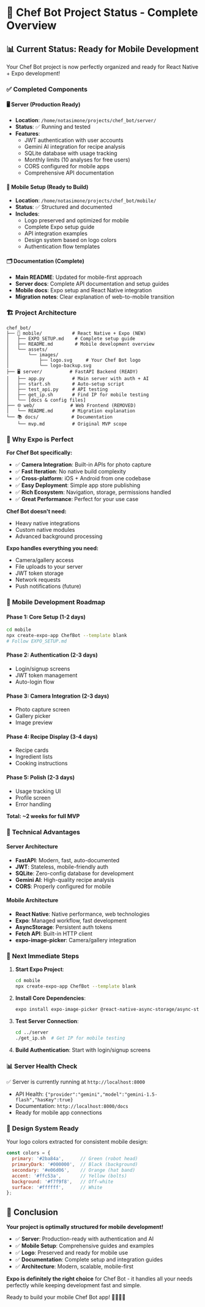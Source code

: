 # 🎉 Chef Bot Project Status - Complete Overview

## 📊 Current Status: Ready for Mobile Development

Your Chef Bot project is now perfectly organized and ready for React Native + Expo development!

### ✅ **Completed Components**

#### 🖥️ **Server (Production Ready)**
- **Location**: `/home/notasimone/projects/chef_bot/server/`
- **Status**: ✅ Running and tested
- **Features**: 
  - JWT authentication with user accounts
  - Gemini AI integration for recipe analysis
  - SQLite database with usage tracking
  - Monthly limits (10 analyses for free users)
  - CORS configured for mobile apps
  - Comprehensive API documentation

#### 📱 **Mobile Setup (Ready to Build)**
- **Location**: `/home/notasimone/projects/chef_bot/mobile/`
- **Status**: ✅ Structured and documented
- **Includes**:
  - Logo preserved and optimized for mobile
  - Complete Expo setup guide
  - API integration examples
  - Design system based on logo colors
  - Authentication flow templates

#### 🗂️ **Documentation (Complete)**
- **Main README**: Updated for mobile-first approach
- **Server docs**: Complete API documentation and setup guides
- **Mobile docs**: Expo setup and React Native integration
- **Migration notes**: Clear explanation of web-to-mobile transition

### 🏗️ **Project Architecture**

```
chef_bot/
├── 📱 mobile/           # React Native + Expo (NEW)
│   ├── EXPO_SETUP.md    # Complete setup guide
│   ├── README.md        # Mobile development overview
│   └── assets/
│       └── images/
│           ├── logo.svg     # Your Chef Bot logo
│           └── logo-backup.svg
├── 🖥️ server/          # FastAPI Backend (READY)
│   ├── app.py          # Main server with auth + AI
│   ├── start.sh        # Auto-setup script
│   ├── test_api.py     # API testing
│   ├── get_ip.sh       # Find IP for mobile testing
│   └── [docs & config files]
├── 🌐 web/             # Web Frontend (REMOVED)
│   └── README.md       # Migration explanation
└── 📚 docs/            # Documentation
    └── mvp.md          # Original MVP scope
```

### 🚀 **Why Expo is Perfect**

**For Chef Bot specifically:**
- ✅ **Camera Integration**: Built-in APIs for photo capture
- ✅ **Fast Iteration**: No native build complexity
- ✅ **Cross-platform**: iOS + Android from one codebase  
- ✅ **Easy Deployment**: Simple app store publishing
- ✅ **Rich Ecosystem**: Navigation, storage, permissions handled
- ✅ **Great Performance**: Perfect for your use case

**Chef Bot doesn't need:**
- Heavy native integrations
- Custom native modules
- Advanced background processing

**Expo handles everything you need:**
- Camera/gallery access
- File uploads to your server
- JWT token storage
- Network requests
- Push notifications (future)

### 📱 **Mobile Development Roadmap**

#### Phase 1: Core Setup (1-2 days)
```bash
cd mobile
npx create-expo-app ChefBot --template blank
# Follow EXPO_SETUP.md
```

#### Phase 2: Authentication (2-3 days)
- Login/signup screens
- JWT token management
- Auto-login flow

#### Phase 3: Camera Integration (2-3 days)
- Photo capture screen
- Gallery picker
- Image preview

#### Phase 4: Recipe Display (3-4 days)
- Recipe cards
- Ingredient lists
- Cooking instructions

#### Phase 5: Polish (2-3 days)
- Usage tracking UI
- Profile screen
- Error handling

**Total: ~2 weeks for full MVP**

### 🔧 **Technical Advantages**

#### Server Architecture
- **FastAPI**: Modern, fast, auto-documented
- **JWT**: Stateless, mobile-friendly auth
- **SQLite**: Zero-config database for development
- **Gemini AI**: High-quality recipe analysis
- **CORS**: Properly configured for mobile

#### Mobile Architecture  
- **React Native**: Native performance, web technologies
- **Expo**: Managed workflow, fast development
- **AsyncStorage**: Persistent auth tokens
- **Fetch API**: Built-in HTTP client
- **expo-image-picker**: Camera/gallery integration

### 🎯 **Next Immediate Steps**

1. **Start Expo Project**:
   ```bash
   cd mobile
   npx create-expo-app ChefBot --template blank
   ```

2. **Install Core Dependencies**:
   ```bash
   expo install expo-image-picker @react-native-async-storage/async-storage
   ```

3. **Test Server Connection**:
   ```bash
   cd ../server
   ./get_ip.sh  # Get IP for mobile testing
   ```

4. **Build Authentication**: Start with login/signup screens

### 📊 **Server Health Check**

✅ Server is currently running at `http://localhost:8000`
- API Health: `{"provider":"gemini","model":"gemini-1.5-flash","hasKey":true}`
- Documentation: `http://localhost:8000/docs`
- Ready for mobile app connections

### 🎨 **Design System Ready**

Your logo colors extracted for consistent mobile design:
```javascript
const colors = {
  primary: '#2ba84a',      // Green (robot head)
  primaryDark: '#000000',  // Black (background)
  secondary: '#e06d06',    // Orange (hat band)  
  accent: '#ffc53a',       // Yellow (bolts)
  background: '#f7f9f8',   // Off-white
  surface: '#ffffff',      // White
};
```

## 🎉 Conclusion

**Your project is optimally structured for mobile development!**

- ✅ **Server**: Production-ready with authentication and AI
- ✅ **Mobile Setup**: Comprehensive guides and examples  
- ✅ **Logo**: Preserved and ready for mobile use
- ✅ **Documentation**: Complete setup and integration guides
- ✅ **Architecture**: Modern, scalable, mobile-first

**Expo is definitely the right choice** for Chef Bot - it handles all your needs perfectly while keeping development fast and simple.

Ready to build your mobile Chef Bot app! 🚀📱👨‍🍳
